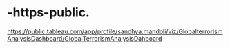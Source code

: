 # -https-public.
 https://public.tableau.com/app/profile/sandhya.mandoli/viz/GlobalterrorismAnalysisDashboard/GlobalTerrorismAnalysisDahboard
